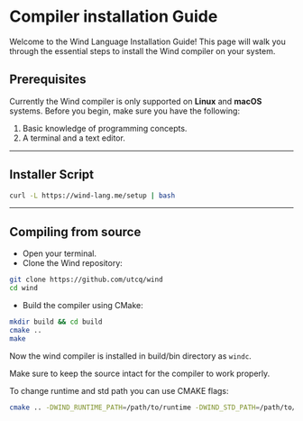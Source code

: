 # Compiler installation Guide

Welcome to the Wind Language Installation Guide! This page will walk you through the essential steps to install the Wind compiler on your system.

## Prerequisites

Currently the Wind compiler is only supported on **Linux** and **macOS** systems. Before you begin, make sure you have the following:
 
 1. Basic knowledge of programming concepts.
 2. A terminal and a text editor.

---

## Installer Script

```bash
curl -L https://wind-lang.me/setup | bash
```

---

## Compiling from source

* Open your terminal.
* Clone the Wind repository:
```bash
git clone https://github.com/utcq/wind
cd wind
```

* Build the compiler using CMake:
```bash
mkdir build && cd build
cmake ..
make
```

Now the wind compiler is installed in build/bin directory as `windc`.

Make sure to keep the source intact for the compiler to work properly.

To change runtime and std path you can use CMAKE flags:
```bash
cmake .. -DWIND_RUNTIME_PATH=/path/to/runtime -DWIND_STD_PATH=/path/to/std
```
